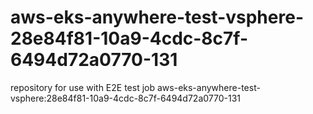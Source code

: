 # aws-eks-anywhere-test-vsphere-28e84f81-10a9-4cdc-8c7f-6494d72a0770-131
repository for use with E2E test job aws-eks-anywhere-test-vsphere:28e84f81-10a9-4cdc-8c7f-6494d72a0770-131
